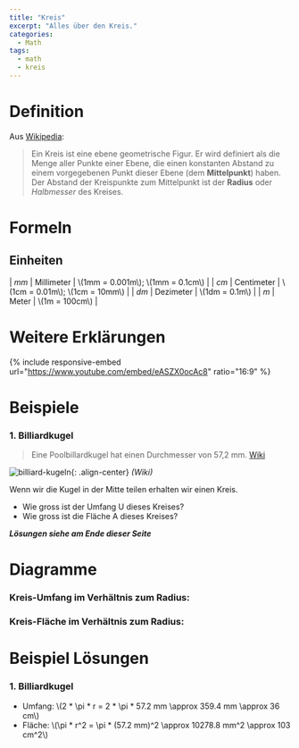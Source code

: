 ```yaml
---
title: "Kreis"
excerpt: "Alles über den Kreis."
categories:
  - Math
tags:
  - math
  - kreis
---
```


# Definition
Aus [Wikipedia](https://de.wikipedia.org/wiki/Kreis):
> Ein Kreis ist eine ebene geometrische Figur. Er wird definiert als die Menge aller Punkte einer Ebene, die einen konstanten Abstand zu einem vorgegebenen Punkt dieser Ebene (dem **Mittelpunkt**) haben. Der Abstand der Kreispunkte zum Mittelpunkt ist der **Radius** oder _Halbmesser_ des Kreises.

# Formeln
<div id="plotCircle"></div>
<div id="circleDiv"></div>
<script>runJSCircle();</script>

## Einheiten

| _mm_ | Millimeter | \\(1mm = 0.001m\\); \\(1mm = 0.1cm\\) |
| _cm_ | Centimeter | \\(1cm = 0.01m\\); \\(1cm = 10mm\\) |
| _dm_ | Dezimeter | \\(1dm = 0.1m\\) |
| _m_ | Meter | \\(1m = 100cm\\) |

# Weitere Erklärungen

{% include responsive-embed url="https://www.youtube.com/embed/eASZX0ocAc8" ratio="16:9" %}

# Beispiele

### 1. Billiardkugel
> Eine Poolbillardkugel hat einen Durchmesser von 57,2 mm. [Wiki](https://de.wikipedia.org/wiki/Billardkugel)

![billiard-kugeln](https://upload.wikimedia.org/wikipedia/commons/f/f5/Hyattballs.jpg){: .align-center} _(Wiki)_

Wenn wir die Kugel in der Mitte teilen erhalten wir einen Kreis.

- Wie gross ist der Umfang U dieses Kreises?
- Wie gross ist die Fläche A dieses Kreises?

**_Lösungen siehe am Ende dieser Seite_**

# Diagramme
### Kreis-Umfang im Verhältnis zum Radius:

<div id="plotKreisUmfang"></div>
<script>plotGraph("2*pi*x", "plotKreisUmfang", 0, 10);</script>

### Kreis-Fläche im Verhältnis zum Radius:

<div id="plotKreisFlaeche"></div>
<script>plotGraph("pi*x^2", "plotKreisFlaeche", 0, 10);</script>

# Beispiel Lösungen

### 1. Billiardkugel

- Umfang: \\(2 * \\pi * r = 2 * \\pi * 57.2 mm \\approx 359.4 mm \\approx 36 cm\\)
- Fläche: \\(\\pi * r^2 = \\pi * (57.2 mm)^2  \\approx 10278.8 mm^2 \\approx 103 cm^2\\)

